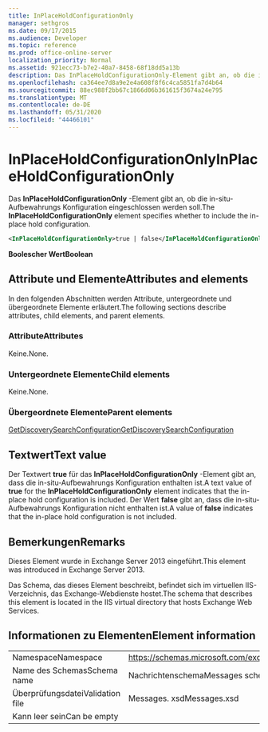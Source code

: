 ```yaml
---
title: InPlaceHoldConfigurationOnly
manager: sethgros
ms.date: 09/17/2015
ms.audience: Developer
ms.topic: reference
ms.prod: office-online-server
localization_priority: Normal
ms.assetid: 921ecc73-b7e2-40a7-8458-68f18dd5a13b
description: Das InPlaceHoldConfigurationOnly-Element gibt an, ob die in-situ-Aufbewahrungs Konfiguration eingeschlossen werden soll.
ms.openlocfilehash: ca364ee7d8a9e2e4a608f8f6c4ca5851fa7d4b64
ms.sourcegitcommit: 88ec988f2bb67c1866d06b361615f3674a24e795
ms.translationtype: MT
ms.contentlocale: de-DE
ms.lasthandoff: 05/31/2020
ms.locfileid: "44466101"
---
```

# <a name="inplaceholdconfigurationonly"></a><span data-ttu-id="56bcf-103">InPlaceHoldConfigurationOnly</span><span class="sxs-lookup"><span data-stu-id="56bcf-103">InPlaceHoldConfigurationOnly</span></span>

<span data-ttu-id="56bcf-104">Das **InPlaceHoldConfigurationOnly** -Element gibt an, ob die in-situ-Aufbewahrungs Konfiguration eingeschlossen werden soll.</span><span class="sxs-lookup"><span data-stu-id="56bcf-104">The **InPlaceHoldConfigurationOnly** element specifies whether to include the in-place hold configuration.</span></span> 
  
```XML
<InPlaceHoldConfigurationOnly>true | false</InPlaceHoldConfigurationOnly>
```

 <span data-ttu-id="56bcf-105">**Boolescher Wert**</span><span class="sxs-lookup"><span data-stu-id="56bcf-105">**Boolean**</span></span>
## <a name="attributes-and-elements"></a><span data-ttu-id="56bcf-106">Attribute und Elemente</span><span class="sxs-lookup"><span data-stu-id="56bcf-106">Attributes and elements</span></span>

<span data-ttu-id="56bcf-107">In den folgenden Abschnitten werden Attribute, untergeordnete und übergeordnete Elemente erläutert.</span><span class="sxs-lookup"><span data-stu-id="56bcf-107">The following sections describe attributes, child elements, and parent elements.</span></span>
  
### <a name="attributes"></a><span data-ttu-id="56bcf-108">Attribute</span><span class="sxs-lookup"><span data-stu-id="56bcf-108">Attributes</span></span>

<span data-ttu-id="56bcf-109">Keine.</span><span class="sxs-lookup"><span data-stu-id="56bcf-109">None.</span></span>
  
### <a name="child-elements"></a><span data-ttu-id="56bcf-110">Untergeordnete Elemente</span><span class="sxs-lookup"><span data-stu-id="56bcf-110">Child elements</span></span>

<span data-ttu-id="56bcf-111">Keine.</span><span class="sxs-lookup"><span data-stu-id="56bcf-111">None.</span></span>
  
### <a name="parent-elements"></a><span data-ttu-id="56bcf-112">Übergeordnete Elemente</span><span class="sxs-lookup"><span data-stu-id="56bcf-112">Parent elements</span></span>

[<span data-ttu-id="56bcf-113">GetDiscoverySearchConfiguration</span><span class="sxs-lookup"><span data-stu-id="56bcf-113">GetDiscoverySearchConfiguration</span></span>](getdiscoverysearchconfiguration.md)
  
## <a name="text-value"></a><span data-ttu-id="56bcf-114">Textwert</span><span class="sxs-lookup"><span data-stu-id="56bcf-114">Text value</span></span>

<span data-ttu-id="56bcf-115">Der Textwert **true** für das **InPlaceHoldConfigurationOnly** -Element gibt an, dass die in-situ-Aufbewahrungs Konfiguration enthalten ist.</span><span class="sxs-lookup"><span data-stu-id="56bcf-115">A text value of **true** for the **InPlaceHoldConfigurationOnly** element indicates that the in-place hold configuration is included.</span></span> <span data-ttu-id="56bcf-116">Der Wert **false** gibt an, dass die in-situ-Aufbewahrungs Konfiguration nicht enthalten ist.</span><span class="sxs-lookup"><span data-stu-id="56bcf-116">A value of **false** indicates that the in-place hold configuration is not included.</span></span> 
  
## <a name="remarks"></a><span data-ttu-id="56bcf-117">Bemerkungen</span><span class="sxs-lookup"><span data-stu-id="56bcf-117">Remarks</span></span>

<span data-ttu-id="56bcf-118">Dieses Element wurde in Exchange Server 2013 eingeführt.</span><span class="sxs-lookup"><span data-stu-id="56bcf-118">This element was introduced in Exchange Server 2013.</span></span>
  
<span data-ttu-id="56bcf-119">Das Schema, das dieses Element beschreibt, befindet sich im virtuellen IIS-Verzeichnis, das Exchange-Webdienste hostet.</span><span class="sxs-lookup"><span data-stu-id="56bcf-119">The schema that describes this element is located in the IIS virtual directory that hosts Exchange Web Services.</span></span>
  
## <a name="element-information"></a><span data-ttu-id="56bcf-120">Informationen zu Elementen</span><span class="sxs-lookup"><span data-stu-id="56bcf-120">Element information</span></span>

|||
|:-----|:-----|
|<span data-ttu-id="56bcf-121">Namespace</span><span class="sxs-lookup"><span data-stu-id="56bcf-121">Namespace</span></span>  <br/> |https://schemas.microsoft.com/exchange/services/2006/messages  <br/> |
|<span data-ttu-id="56bcf-122">Name des Schemas</span><span class="sxs-lookup"><span data-stu-id="56bcf-122">Schema name</span></span>  <br/> |<span data-ttu-id="56bcf-123">Nachrichtenschema</span><span class="sxs-lookup"><span data-stu-id="56bcf-123">Messages schema</span></span>  <br/> |
|<span data-ttu-id="56bcf-124">Überprüfungsdatei</span><span class="sxs-lookup"><span data-stu-id="56bcf-124">Validation file</span></span>  <br/> |<span data-ttu-id="56bcf-125">Messages. xsd</span><span class="sxs-lookup"><span data-stu-id="56bcf-125">Messages.xsd</span></span>  <br/> |
|<span data-ttu-id="56bcf-126">Kann leer sein</span><span class="sxs-lookup"><span data-stu-id="56bcf-126">Can be empty</span></span>  <br/> ||
   

